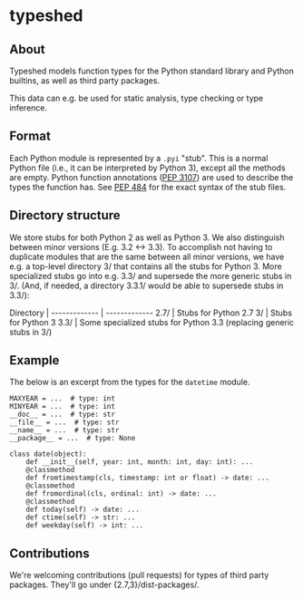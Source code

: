# typeshed

## About

Typeshed models function types for the Python standard library
and Python builtins, as well as third party packages.

This data can e.g. be used for static analysis, type checking or type inference.

## Format

Each Python module is represented by a `.pyi` "stub". This is a normal Python
file (i.e., it can be interpreted by Python 3), except all the methods are empty.
Python function annotations ([PEP 3107](https://www.python.org/dev/peps/pep-3107/))
are used to describe the types the function has.
See [PEP 484](http://www.python.org/dev/peps/pep-0484/) for the exact syntax
of the stub files.

## Directory structure

We store stubs for both Python 2 as well as Python 3. We also distinguish
between minor versions (E.g. 3.2 <-> 3.3). To accomplish not having to duplicate
modules that are the same between all minor versions, we have e.g. a top-level
directory 3/ that contains all the stubs for Python 3. More specialized stubs
go into e.g. 3.3/ and supersede the more generic stubs in 3/. (And, if needed,
a directory 3.3.1/ would be able to supersede stubs in 3.3/):

Directory     |
------------- | -------------
2.7/          | Stubs for Python 2.7
3/            | Stubs for Python 3
3.3/          | Some specialized stubs for Python 3.3 (replacing generic stubs in 3/)

## Example

The below is an excerpt from the types for the `datetime` module.

```
MAXYEAR = ...  # type: int
MINYEAR = ...  # type: int
__doc__ = ...  # type: str
__file__ = ...  # type: str
__name__ = ...  # type: str
__package__ = ...  # type: None

class date(object):
    def __init__(self, year: int, month: int, day: int): ...
    @classmethod
    def fromtimestamp(cls, timestamp: int or float) -> date: ...
    @classmethod
    def fromordinal(cls, ordinal: int) -> date: ...
    @classmethod
    def today(self) -> date: ...
    def ctime(self) -> str: ...
    def weekday(self) -> int: ...
```

## Contributions

We're welcoming contributions (pull requests) for types of third party
packages. They'll go under {2.7,3}/dist-packages/.

